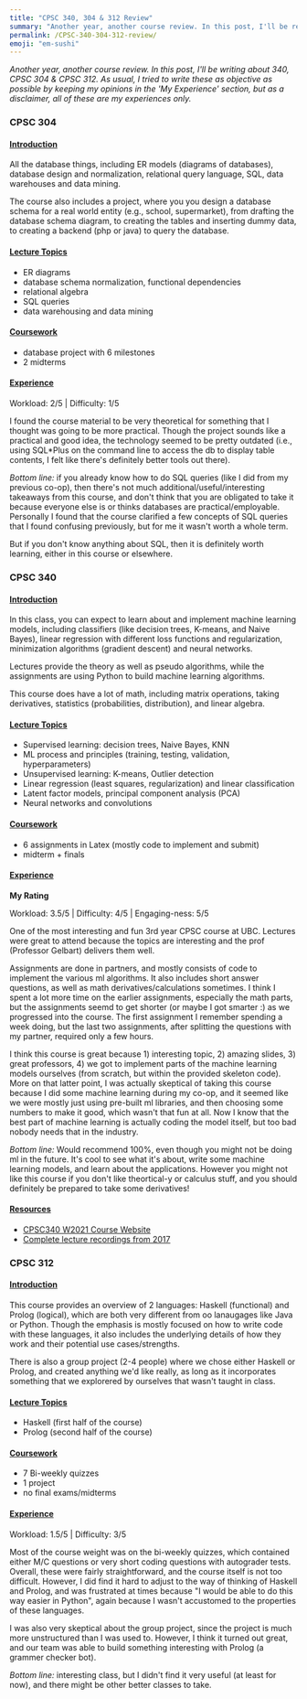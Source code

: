 ```yaml
---
title: "CPSC 340, 304 & 312 Review"
summary: "Another year, another course review. In this post, I'll be reviewing the 3 CPSC courses I took in 2021 WT1."
permalink: /CPSC-340-304-312-review/
emoji: "em-sushi"
---
```

*Another year, another course review. In this post, I'll be writing about 340, CPSC 304 & CPSC 312. As usual, I tried to write these as objective as possible by keeping my opinions in the 'My Experience' section, but as a disclaimer, all of these are my experiences only.*

### CPSC 304
#### <ins>Introduction<ins>
All the database things, including ER models (diagrams of databases), database design and normalization, relational query language, SQL, data warehouses and data mining.

The course also includes a project, where you you design a database schema for a real world entity (e.g., school, supermarket), from drafting the database schema diagram, to creating the tables and inserting dummy data, to creating a backend (php or java) to query the database.


#### <ins>Lecture Topics<ins>
- ER diagrams
- database schema normalization, functional dependencies
- relational algebra
- SQL queries
- data warehousing and data mining

#### <ins>Coursework<ins>
- database project with 6 milestones
- 2 midterms

#### <ins>Experience<ins>

Workload: 2/5  |  Difficulty: 1/5 

I found the course material to be very theoretical for something that I thought was going to be more practical.
Though the project sounds like a practical and good idea, the technology seemed to be pretty outdated (i.e., using SQL*Plus on the command line to access the db to display table contents, I felt like there's definitely better tools out there). 

*Bottom line:* if you already know how to do SQL queries (like I did from my previous co-op), then there's not much additional/useful/interesting takeaways from this course, and don't think that you are obligated to take it because everyone else is or thinks databases are practical/employable. Personally I found that the course clarified a few concepts of SQL queries that I found confusing previously, but for me it wasn't worth a whole term.

But if you don't know anything about SQL, then it is definitely worth learning, either in this course or elsewhere.

### CPSC 340
#### <ins>Introduction<ins>
In this class, you can expect to learn about and implement machine learning models, including classifiers (like decision trees, K-means, and Naive Bayes), linear regression with different loss functions and regularization, minimization algorithms (gradient descent) and neural networks.

Lectures provide the theory as well as pseudo algorithms, while the assignments are using Python to build machine learning algorithms.

This course does have a lot of math, including matrix operations, taking derivatives, statistics (probabilities, distribution), and linear algebra.

#### <ins>Lecture Topics<ins>
- Supervised learning: decision trees, Naive Bayes, KNN
- ML process and principles (training, testing, validation, hyperparameters)
- Unsupervised learning: K-means, Outlier detection
- Linear regression (least squares, regularization) and linear classification
- Latent factor models, principal component analysis (PCA)
- Neural networks and convolutions

#### <ins>Coursework<ins>
- 6 assignments in Latex (mostly code to implement and submit)
- midterm + finals

#### <ins>Experience<ins>
**My Rating**

Workload: 3.5/5  |  Difficulty: 4/5  |  Engaging-ness: 5/5  

One of the most interesting and fun 3rd year CPSC course at UBC. Lectures were great to attend because the topics are interesting and the prof (Professor Gelbart) delivers them well.

Assignments are done in partners, and mostly consists of code to implement the various ml algorithms. It also includes short answer questions, as well as math derivatives/calculations sometimes. I think I spent a lot more time on the earlier assignments, especially the math parts, but the assignments seemd to get shorter (or maybe I got smarter :) as we progressed into the course. The first assignment I remember spending a week doing, but the last two assignments, after splitting the questions with my partner, required only a few hours.

I think this course is great because 1) interesting topic, 2) amazing slides, 3) great professors, 4) we got to implement parts of the machine learning models ourselves (from scratch, but within the provided skeleton code). More on that latter point, I was actually  skeptical of taking this course because I did some machine learning during my co-op, and it seemed like we were mostly just using pre-built ml libraries, and then choosing some numbers to make it good, which wasn't that fun at all. Now I know that the best part of machine learning is actually coding the model itself, but too bad nobody needs that in the industry.

*Bottom line:* Would recommend 100%, even though you might not be doing ml in the future. It's cool to see what it's about, write some machine learning models, and learn about the applications. However you might not like this course if you don't like theortical-y or calculus stuff, and you should definitely be prepared to take some derivatives!

#### <ins>Resources<ins>
- [CPSC340 W2021 Course Website](https://github.com/UBC-CS/cpsc340-2021w1)
- [Complete lecture recordings from 2017](https://www.youtube.com/playlist?list=PLWmXHcz_53Q02ZLeAxigki1JZFfCO6M-b)


### CPSC 312
#### <ins>Introduction<ins>
This course provides an overview of 2 languages: Haskell (functional) and Prolog (logical), which are both very different from oo lanaugages like Java or Python. Though the emphasis is mostly focused on how to write code with these languages, it also includes the underlying details of how they work and their potential use cases/strengths.

There is also a group project (2-4 people) where we chose either Haskell or Prolog, and created anything we'd like really, as long as it incorporates something that we explorered by ourselves that wasn't taught in class.

#### <ins>Lecture Topics<ins>
- Haskell (first half of the course)
- Prolog (second half of the course)

#### <ins>Coursework<ins>
- 7 Bi-weekly quizzes
- 1 project
- no final exams/midterms

#### <ins>Experience<ins>

Workload: 1.5/5  |  Difficulty: 3/5 

Most of the course weight was on the bi-weekly quizzes, which contained either M/C questions or very short coding questions with autograder tests. Overall, these were fairly straightforward, and the course itself is not too difficult. However, I did find it hard to adjust to the way of thinking of Haskell and Prolog, and was frustrated at times because "I would be able to do this way easier in Python", again because I wasn't accustomed to the properties of these languages.

I was also very skeptical about the group project, since the project is much more unstructured than I was used to. However, I think it turned out great, and our team was able to build something interesting with Prolog (a grammer checker bot).

*Bottom line:* interesting class, but I didn't find it very useful (at least for now), and there might be other better classes to take.